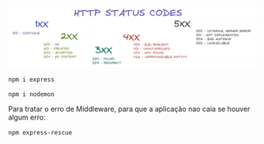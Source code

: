 ![statusHTTP](./status.jpg)

```
npm i express
```
```
npm i nodemon
```
Para tratar o erro de Middleware, para que a aplicação nao caia se houver algum erro:
```
npm express-rescue
```